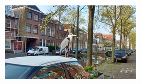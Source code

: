 <!-- 
.. title: پیاده‌روی در دلفت-صبح بیست و چهار آوریل دوهزار و پانزده
.. slug: 2015-04-24-lopen-in-delft-morgen
.. date: 2015-04-24 10:14:54 UTC+02:00
.. tags: 
.. category: پیاده‌روی در دلفت
.. link: 
.. description: 
.. type: text
-->

![delft](/20150424_delft_morgen_small.jpg)


